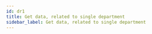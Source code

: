 ```yaml
---
id: dr1
title: Get data, related to single department
sidebar_label: Get data, related to single department
---
```


` `
